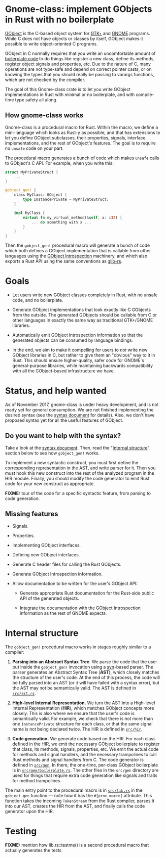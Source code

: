 # Gnome-class: implement GObjects in Rust with no boilerplate

[GObject][gobject] is the C-based object system for [GTK+][gtk] and
[GNOME][gnome] programs.  While C does not have objects or classes by
itself, GObject makes it possible to write object-oriented C programs.

GObject in C normally requires that you write an uncomfortable amount
of [boilerplate code][boilerplate] to do things like register a new
class, define its methods, register object signals and properties,
etc.  Due to the nature of C, many operations are not type-safe and
depend on correct pointer casts, or on knowing the types that you
should really be passing to varargs functions, which are not checked
by the compiler.

The goal of this Gnome-class crate is to let you write GObject
implementations in Rust with minimal or no boilerplate, and with
compile-time type safety all along.

## How gnome-class works

Gnome-class is a procedural macro for Rust.  Within the macro, we
define a mini-language which looks as Rust-y as possible, and that has
extensions to let you define GObject subclasses, their properties,
signals, interface implementations, and the rest of GObject's
features.  The goal is to require no `unsafe` code on your part.

The procedural macro generates a bunch of code which makes `unsafe`
calls to GObject's C API.  For example, when you write this:

```rust
struct MyPrivateStruct {
    ...
}

gobject_gen! {
    class MyClass: GObject {
        type InstancePrivate = MyPrivateStruct;
    }

    impl MyClass {
        virtual fn my_virtual_method(&self, x: i32) {
            ... do something with x ...
        }
    }
}
```

Then the `gobject_gen!` procedural macro will generate a bunch of code
which both defines a GObject implementation that is callable from
other languages using the [GObject Introspection][gi] machinery, and
which also exports a Rust API using the same conventions
as [glib-rs][glib-rs].

# Goals

* Let users write new GObject classes completely in Rust, with no
  unsafe code, and no boilerplate.

* Generate GObject implementations that look exactly like C GObjects
  from the outside.  The generated GObjects should be callable from C
  or other languages in exactly the same way as traditional GTK+/GNOME
  libraries.

* Automatically emit GObject Introspection information so that the
  generated objects can be consumed by language bindings.

* In the end, we aim to make it compelling for users to *not* write
  new GObject libraries in C, but rather to give them an "obvious" way
  to it in Rust.  This should ensure higher-quality, safer code for
  GNOME's general-purpose libraries, while maintaining backwards
  compatibility with all the GObject-based infrastructure we have.

# Status, and help wanted

As of November 2017, gnome-class is under heavy development, and is
not ready yet for general consumption.  We are not finished
implementing the desired syntax (see the [syntax document][syntax] for
details).  Also, we don't have proposed syntax yet for all the useful
features of GObject.

## Do you want to help with the syntax?

Take a look at the [syntax document][syntax].  Then, read the
"[Internal structure](README.md#internal-structure)" section below to
see how `gobject_gen!` works.

To implement a new syntactic construct, you must first define the
corresponding representation in the AST, and write parser for it.
Then you must hook this new construct into the rest of the analyzed
program in the HIR module.  Finally, you should modify the code
generator to emit Rust code for your new construct as appropriate.

**FIXME:** tour of the code for a specific syntactic feature, from
parsing to code generation.

## Missing features

* Signals.

* Properties.

* Implementing GObject interfaces.

* Defining new GObject interfaces.

* Generate C header files for calling the Rust GObjects.

* Generate GObject Introspection information.

* Allow documentation to be written for the user's GObject API:

  * Generate appropriate Rust documentation for the Rust-side public
    API of the generated objects.

  * Integrate the documentation with the GObject Introspection
    information as the rest of GNOME expects.

# Internal structure

The `gobject_gen!` procedural macro works in stages roughly similar to
a compiler:

1. **Parsing into an Abstract Syntax Tree.** We parse the code that
   the user put inside the `gobject_gen!` invocation using a
   [syn][syn]-based parser.  The parser generates an Abstract Syntax
   Tree (**AST**), which closely matches the structure of the user's
   code.  At the end of this process, the code will be fully parsed
   into an AST (or it will have failed with a syntax error), but the
   AST may not be semantically valid.  The AST is defined in
   [`src/ast.rs`](src/ast.rs).

2. **High-level Internal Representation.**  We turn the AST into a
   High-level Internal Representation (**HIR**), which matches GObject
   concepts more closely.  This is also where we ensure that the
   user's code is semantically valid.  For example, we check that
   there is not more than one `InstancePrivate` structure for each
   class, or that the same signal name is not being declared twice.  The
   HIR is defined in [`src/hir`](src/hir).

3. **Code generation.** We generate code based on the HIR.  For each
   class defined in the HIR, we emit the necessary GObject boilerplate
   to register that class, its methods, signals, properties, etc.  We
   emit the actual code for methods and signal handlers, and the
   necessary trampolines to call Rust methods and signal handlers from
   C.  The code generator is defined in [`src/gen`](src/gen).  In
   there, the one-time, per-class GObject boilerplate is in
   [`src/gen/boilerplate.rs`](src/gen/boilerplate.rs).  The other
   files in the `src/gen` directory are used for things that require extra
   code generation like signals and traits for method trampolines.

The main entry point to the procedural macro is in
[`src/lib.rs`](src/lib.rs) in the `gobject_gen` function — note how it
has the `#[proc_macro]` attribute.  This function takes the incoming
`TokenStream` from the Rust compiler, parses it into our AST, creates
the HIR from the AST, and finally calls the code generator upon the
HIR.

# Testing

**FIXME:** mention how lib.rs::testme() is a second procedural macro
that actually generates the tests.



[gobject]: https://developer.gnome.org/platform-overview/unstable/tech-gobject.html.en
[boilerplate]: https://developer.gnome.org/SubclassGObject/
[gtk]: https://www.gtk.org/
[gnome]: https://www.gnome.org/
[gi]: https://wiki.gnome.org/Projects/GObjectIntrospection
[glib-rs]: http://gtk-rs.org/docs/glib/
[syntax]: gobject-notes/syntax.md
[syn]: https://github.com/dtolnay/syn/
